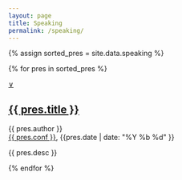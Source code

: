 ```yaml
---
layout: page
title: Speaking
permalink: /speaking/
---
```


{% assign sorted_pres = site.data.speaking %}

{% for pres in sorted_pres  %}
<div id="presentation{{ forloop.index }}" class="presentation">
	<a class="accordion-toggle" data-toggle="collapse" data-text-swap="&and;" href="#desc{{ forloop.index }}">&or;</a>
	<h2><a href="{{ pres.url }}">{{ pres.title }}</a></h2>
	<p class="about">{{ pres.author }}<br /><a href="{{ pres.conf_url }}">{{ pres.conf }}</a>, {{pres.date | date: "%Y %b %d" }}</p>
	<div id="desc{{ forloop.index }}" class="accordion-body collapse">
		<p>{{ pres.desc }}</p>
	</div>
</div>
{% endfor %}





